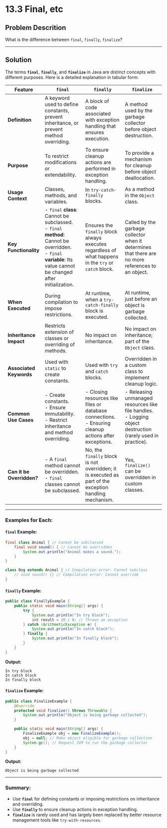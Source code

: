 # 13.3 Final, etc

## Problem Descrition
What is the difference between `final`, `finally`, `finalize`?

---

## Solution

The terms **`final`**, **`finally`**, and **`finalize`** in Java are distinct concepts with different purposes. Here is a detailed explanation in tabular form:

| **Feature**      | **`final`**                                          | **`finally`**                                           | **`finalize`**                                             |
|-------------------|-----------------------------------------------------|-------------------------------------------------------|-----------------------------------------------------------|
| **Definition**    | A keyword used to define constants, prevent inheritance, or prevent method overriding. | A block of code associated with exception handling that ensures execution. | A method used by the garbage collector before object destruction. |
| **Purpose**       | To restrict modifications or extendability.         | To ensure cleanup actions are performed in exception handling. | To provide a mechanism for cleanup before object deallocation. |
| **Usage Context** | Classes, methods, and variables.                    | In `try-catch-finally` blocks.                        | As a method in the `Object` class.                         |
| **Key Functionality** | - `final` **class**: Cannot be subclassed.<br>- `final` **method**: Cannot be overridden.<br>- `final` **variable**: Its value cannot be changed after initialization. | Ensures the `finally` block always executes regardless of what happens in the `try` or `catch` block. | Called by the garbage collector when it determines that there are no more references to an object. |
| **When Executed** | During compilation to impose restrictions.          | At runtime, when a `try-catch-finally` block is executed. | At runtime, just before an object is garbage collected.    |
| **Inheritance Impact** | Restricts extension of classes or overriding of methods. | No impact on inheritance.                             | No impact on inheritance; part of the `Object` class.      |
| **Associated Keywords** | Used with `static` to create constants.        | Used with `try` and `catch` blocks.                   | Overridden in a custom class to implement cleanup logic.   |
| **Common Use Cases** | - Create constants.<br>- Ensure immutability.<br>- Restrict inheritance and method overriding. | - Closing resources like files or database connections.<br>- Ensuring cleanup actions after exceptions. | - Releasing unmanaged resources like file handles.<br>- Logging object destruction (rarely used in practice). |
| **Can it be Overridden?** | - A `final` method cannot be overridden.<br>- `final` classes cannot be subclassed. | No, the `finally` block is not overridden; it is executed as part of the exception handling mechanism. | Yes, `finalize()` can be overridden in custom classes.     |

---

### Examples for Each:

#### **`final` Example:**

```java
final class Animal { // Cannot be subclassed
    final void sound() { // Cannot be overridden
        System.out.println("Animal makes a sound.");
    }
}

class Dog extends Animal { // Compilation error: Cannot subclass
    // void sound() {} // Compilation error: Cannot override
}
```

#### **`finally` Example:**

```java
public class FinallyExample {
    public static void main(String[] args) {
        try {
            System.out.println("In try block");
            int result = 10 / 0; // Throws an exception
        } catch (ArithmeticException e) {
            System.out.println("In catch block");
        } finally {
            System.out.println("In finally block");
        }
    }
}
```
**Output:**
```
In try block
In catch block
In finally block
```

#### **`finalize` Example:**

```java
public class FinalizeExample {
    @Override
    protected void finalize() throws Throwable {
        System.out.println("Object is being garbage collected");
    }

    public static void main(String[] args) {
        FinalizeExample obj = new FinalizeExample();
        obj = null; // Make object eligible for garbage collection
        System.gc(); // Request JVM to run the garbage collector
    }
}
```
**Output:**
```
Object is being garbage collected
```

---

### Summary:
- Use **`final`** for defining constants or imposing restrictions on inheritance and overriding.
- Use **`finally`** to ensure cleanup actions in exception handling.
- **`finalize`** is rarely used and has largely been replaced by better resource management tools like `try-with-resources`.
